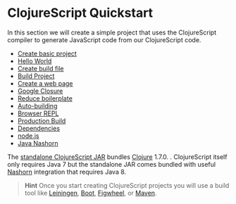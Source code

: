 # ClojureScript Quickstart

In this section we will create a simple project that uses the ClojureScript compiler to generate JavaScript code from our ClojureScript code.

  * [Create basic project](create-basic-project.md)
  * [Hello World](hello-world.md)
  * [Create build file](create-build-file.md)
  * [Build Project](build-project.md)
  * [Create a web page](create-a-web-page.md)
  * [Google Closure](google-clojure.md)
  * [Reduce boilerplate](reduce-boilerplate.md)
  * [Auto-building](auto-building.md)
  * [Browser REPL](browser-repl.md)
  * [Production Build](production-build.md)
  * [Dependencies](dependencies.md)
  * [node.js](nodejs.md)
  * [Java Nashorn](nashorn.md)

The [standalone ClojureScript JAR](https://github.com/clojure/clojurescript/releases/download/r1.7.170/cljs.jar) bundles [Clojure](http://clojure.org) 1.7.0. .  ClojureScript itself only requires Java 7 but the standalone JAR comes bundled with useful [Nashorn](http://www.oracle.com/technetwork/articles/java/jf14-nashorn-2126515.html) integration that requires Java 8.


> **Hint** Once you start creating ClojureScript projects you will use a build tool like [Leiningen](http://leiningen.org), [Boot](http://boot-clj.com), [Figwheel](https://github.com/bhauman/lein-figwheel), or [Maven](https://maven.apache.org/what-is-maven.html).


